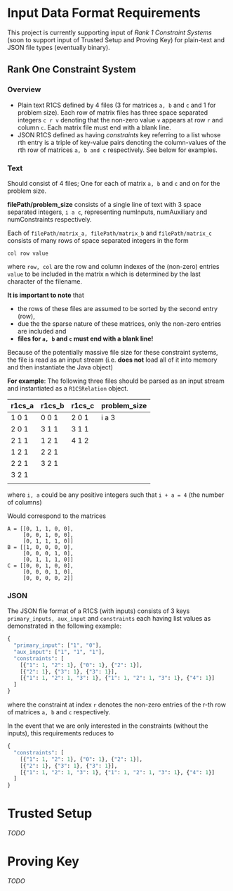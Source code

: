 # Input Data Format Requirements

This project is currently supporting input of *Rank 1 Constraint Systems* (soon to support input of Trusted Setup and Proving Key) for plain-text and JSON file types (eventually binary).

## Rank One Constraint System

### Overview 

- Plain text R1CS defined by 4 files (3 for matrices `a, b` and `c` and 1 for problem size). Each row of matrix files has three space separated integers `c r v` denoting that the non-zero value `v` appears at row `r` and column `c`. Each matrix file must end with a blank line.
- JSON R1CS defined as having *constraints* key referring to a list whose rth entry is a triple of key-value pairs denoting the column-values of the rth row of matrices `a, b and c` respectively. See below for examples.
   
### Text

Should consist of 4 files; One for each of matrix `a, b` and `c` and on for the problem size.

**filePath/problem_size** consists of a single line of text with 3 space separated integers, `i a c`, representing numInputs, numAuxiliary and numConstraints respectively.

Each of `filePath/matrix_a, filePath/matrix_b` and `filePath/matrix_c` consists of many rows of space separated integers in the form 
 
 ```
 col row value
 ```
 where `row, col` are the row and column indexes of the (non-zero) entries `value` to be included in the matrix `m` which is determined by the last character of the filename.
 
 **It is important to note** that 
 
 - the rows of these files are assumed to be sorted by the second entry (row),
 - due the the sparse nature of these matrices, only the non-zero entries are included and
 - **files for `a, b` and `c` must end with a blank line!**
 
 Because of the potentially massive file size for these constraint systems, the file is read as an input stream (i.e. **does not** load all of it into memory and then instantiate the Java object)
 
 **For example**: The following three files should be parsed as an input stream and instantiated as a `R1CSRelation` object.
 
 |**r1cs_a** | **r1cs_b**| **r1cs_c** | **problem_size** |
 |-----------|-----------|------------|------------------|
 | 1 0 1     | 0 0 1     | 2 0 1      | i a 3            |
 | 2 0 1     | 3 1 1     | 3 1 1      |                  |
 | 2 1 1     | 1 2 1     | 4 1 2      |                  |
 | 1 2 1     | 2 2 1     |            |                  |
 | 2 2 1     | 3 2 1     |            |                  |
 | 3 2 1     |           |            |                  |
 |           |           |            |                  |
 
 where `i, a` could be any positive integers such that `i + a = 4` (the number of columns)
 
 Would correspond to the matrices
 
 ```
 A = [[0, 1, 1, 0, 0], 
      [0, 0, 1, 0, 0], 
      [0, 1, 1, 1, 0]]
 B = [[1, 0, 0, 0, 0], 
      [0, 0, 0, 1, 0], 
      [0, 1, 1, 1, 0]]
 C = [[0, 0, 1, 0, 0], 
      [0, 0, 0, 1, 0], 
      [0, 0, 0, 0, 2]]
 ```
 
### JSON

The JSON file format of a R1CS (with inputs) consists of 3 keys `primary_inputs, aux_input` and `constraints` each having list values as demonstrated in the following example:

```python
{
  "primary_input": ["1", "0"],
  "aux_input": ["1", "1", "1"],
  "constraints": [
    [{"1": 1, "2": 1}, {"0": 1}, {"2": 1}],
    [{"2": 1}, {"3": 1}, {"3": 1}],
    [{"1": 1, "2": 1, "3": 1}, {"1": 1, "2": 1, "3": 1}, {"4": 1}]
  ]
}
```

where the constraint at index `r` denotes the non-zero entries of the r-th row of matrices `a, b` and `c` respectively.

In the event that we are only interested in the constraints (without the inputs), this requirements reduces to

```python
{
  "constraints": [
    [{"1": 1, "2": 1}, {"0": 1}, {"2": 1}],
    [{"2": 1}, {"3": 1}, {"3": 1}],
    [{"1": 1, "2": 1, "3": 1}, {"1": 1, "2": 1, "3": 1}, {"4": 1}]
  ]
}
``` 

# Trusted Setup


*TODO*

# Proving Key

*TODO*


